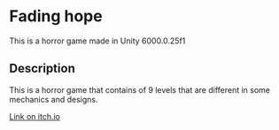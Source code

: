# Fading hope
This is a horror game made in Unity 6000.0.25f1

## Description
This is a horror game that contains of 9 levels that are different in some mechanics and designs.

[Link on itch.io](https://bogling.itch.io/fading-hope)
